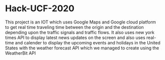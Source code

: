 # Hack-UCF-2020
This project is an IOT which uses Google Maps and Google cloud platform to get real time traveling time between the origin and the destination depending upon the traffic signals and traffic flows. 
It also uses new york times API to display latest news updates on the screen and also uses real-time and calender to display the upcoming events and holidays in the United States with the weather forecast API which we managed to create using the WeatherBit API
